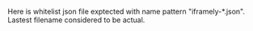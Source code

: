 Here is whitelist json file exptected with name pattern "iframely-*.json". Lastest filename considered to be actual.